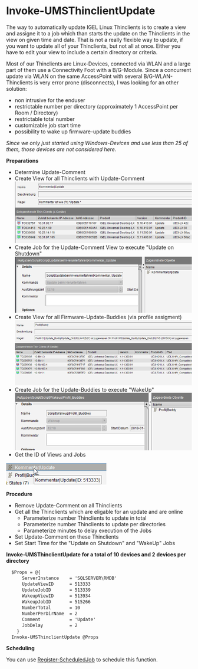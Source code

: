 # Invoke-UMSThinclientUpdate

The way to automatically update IGEL Linux Thinclients is to create a view and assigne it to a job which than starts the update on the Thinclients in the view on given time and date.
That is not a really flexible way to update, if you want to update all of your Thinclients, but not all at once. Either you have to edit your view to include a certain directory or criteria.

Most of our Thinclients are Linux-Devices, connected via WLAN and a large part of them use a Connectivity Foot with a B/G-Module. Since a concurrent update via WLAN on the same AccessPoint with several B/G-WLAN-Thinclients is very error prone (disconnects), I was looking for an other solution:

- non intrusive for the enduser
- restrictable number per directory (approximately 1 AccessPoint per Room / Directory)
- restrictable total number
- customizable job start time
- possibility to wake up firmware-update buddies

*Since we only just started using Windows-Devices and use less than 25 of them, those devices are not considered here.*

**Preparations**

* Determine Update-Comment
* Create View for all Thinclients with Update-Comment
![CommentUpdateView](/docs/images/CommentUpdateView.png)
* Create Job for the Update-Comment View to execute "Update on Shutdown"
![CommentUpdateJobShutDownOnUpdate](/docs/images/CommentUpdateJobShutDownOnUpdate.png)
* Create View for all Firmware-Update-Buddies (via profile  assigment)
![BuddyUpdateProfileView](/docs/images/BuddyUpdateProfileView.png)
* Create Job for the Update-Buddies to execute "WakeUp"
![BuddyUpdateProfileJob](/docs/images/BuddyUpdateProfileJob.png)
* Get the ID of Views and Jobs

![GetViewID](/docs/images/GetViewID.png)

**Procedure**

* Remove Update-Comment on all Thinclients
* Get all the Thinclients which are eligable for an update and are online
    * Parameterize number Thinclients to update in total
    * Parameterize number Thinclients to update per directories
    * Parameterize minutes to delay execution of the Jobs
* Set Update-Comment on these Thinclients
* Set Start Time for the "Update on Shutdown" and "WakeUp" Jobs

**Invoke-UMSThinclientUpdate for a total of 10 devices and 2 devices per directory**

      $Props = @{
          ServerInstance    = 'SQLSERVER\RMDB'
          UpdateViewID      = 513333
          UpdateJobID       = 513339
          WakeupViewID      = 513934
          WakeupJobID       = 515266
          NumberTotal       = 10
          NumberPerDirName  = 2
          Comment           = 'Update'
          JobDelay          = 2
        }
      Invoke-UMSThinclientUpdate @Props

**Scheduling**

You can use [Register-ScheduledJob](https://docs.microsoft.com/en-us/powershell/module/psscheduledjob/register-scheduledjob?view=powershell-5.1) to schedule this function.
